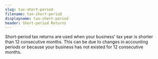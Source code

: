 ```yaml
---
slug: tax-short-period
filename: tax-short-period
displayname: tax-short-period
header: Short-period Returns
---
```


Short-period tax returns are used when your business' tax year is shorter than 12 consecutive months. This can be due to changes in accounting periods or because your business has not existed for 12 consecutive months.
